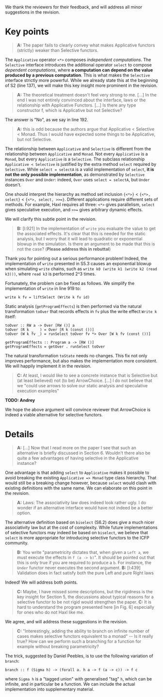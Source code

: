 We thank the reviewers for their feedback, and will address all minor suggestions in the revision.

# Key points

> **A:** The paper fails to clearly convey what makes Applicative functors (strictly) weaker than Selective functors.

The `Applicative` operator `<*>` composes *independent computations*. The `Selective` interface introduces the additional operator `select` to compose *dependent computations*, where **a computation can depend on the value produced by a previous computation**. This is what makes the `Selective` interface strictly more powerful. While we already state this at the beginning of S2 (line 137), we will make this key insight more prominent in the revision.

> **A:** The theoretical treatment doesn't feel very strong to me. [...] In the end I was not entirely convinced about the interface, laws or the relationship with Applicative Functors. [...] Is there any type constructor f, which is Applicative but not Selective?

The answer is "No", as we say in line 192.

> **A:** this is odd because the authors argue that Applicative < Selective < Monad. Thus I would have expected some things to be Applicative, but not Selective.

The relationship between `Applicative` and `Selective` is different from the relationship between `Applicative` and `Monad`. Not every `Applicative` is a `Monad`, but every `Applicative` is a `Selective`. The subclass relationship `Applicative < Selective` is justified by the extra method `select` required by `Selective`. While `select = selectA` is a valid implementation of `select`, **it is not the only possible implementation**, as demonstrated by `Selective` instances `Over` and `Under`: indeed, `Over` uses `select = selectA`, but `Under` doesn't.

One should interpret the hierarchy as method set inclusion `{<*>}` < `{<*>, select}` < `{<*>, select, >>=}`. Different applications require different sets of methods. For example, Haxl requires all three: `<*>` gives parallelism, `select` gives speculative execution, and `>>=` gives arbitrary dynamic effects.

We will clarify this subtle point in the revision.

> **B:** [l:921] In the implementation of `write` you evaluate the value to get the associated effects. It's clear that this is needed for the static analysis, but I worry that it will lead to quadratic or exponential blowup in the simulation. Is there an argument to be made that this is not the case? (**Please address this in rebuttal**)

Thank you for pointing out a serious performance problem! Indeed, the implementation of `write` presented in S5.3 causes an exponential blowup when simulating `write` chains, such as `write k0 (write k1 (write k2 (read k3)))`, where `read k3` is performed 2^3 times.

Fortunately, the problem can be fixed as follows. We simplify the implementation of `write` in line 919 to:

```
write k fv = liftSelect (Write k fv id)
```

Static analysis (`getProgramEffects`) is then performed via the natural transformation `toOver` that records effects in `fv` plus the write effect `Write k` itself:

```
toOver :: RW a -> Over [RW ()] a
toOver (R k _   ) = Over [R k (const ())]
toOver (W k fv _) = runSelect toOver fv *> Over [W k fv (const ())]

getProgramEffects :: Program a -> [RW ()]
getProgramEffects = getOver . runSelect toOver
```

The natural transformation `toState` needs no changes. This fix not only improves performance, but also makes the implementation more consistent. We will happily implement it in the revision.

> **C:** At least, I would like to see a concrete instance that is Selective but (at least believed) not (to be) ArrowChoice. [...] I do not believe that we "could use arrows to solve our static analysis and speculative execution examples"

**TODO: Andrey**

We hope the above argument will convince reviewer that ArrowChoice is indeed a viable alternative for selective functors.

# Details

> **A:** [...] Now that I read more on the paper I see that such an alternative is briefly discussed in Section 6. Wouldn't there also be quite a few advantages of having selective in the Applicative instance?

One advantage is that adding `select` to `Applicative` makes it possible to avoid breaking the existing `Applicative => Monad` type class hierarchy. That would still be a breaking change however, because `select` would clash with existing definitions with the same name. We can elaborate on this point in the revision.

> **A:** Laws: The associativity law does indeed look rather ugly. I do wonder if an alternative interface would have not indeed be a better option.

The alternative definition based on `biselect` (S6.2) does give a much nicer associativity law but at the cost of complexity. While future implementations of selective functors may indeed be based on `biselect`, we believe that `select` is more appropriate for introducing selective functors to the ICFP community.

> **B:** You write "parametricity dictates that, when given a `Left a`, we must execute the effects in `f (a -> b)`". It should be pointed out that this is only true if you are required to produce a `b`. For instance, the `Under` functor never executes the second argument.
> **B:** [l:439] Validation does in fact satisfy both the pure Left and pure Right laws

Indeed! We will address both points.

> **C:** Maybe, I have missed some descriptions, but the rigidness is the key insight for Section 5, the discussions about typical reasons for a selective functor to be not rigid would strengthen the paper.
> **C:** It is hard to understand the program presented here [in Fig. 6] especially for ones who do not Haxl like me.

We agree, and will address these suggestions in the revision.

> **C:** "Interestingly, adding the ability to branch on infinite number of cases makes selective functors equivalent to a monad" -- Is it really true? How can we perform such a branching for a function for example without breaking parametricity?

The trick, suggested by Daniel Peebles, is to use the following variation of `branch`:

```
branch :: f (Sigma h) -> (forall a. h a -> f (a -> c)) -> f c
```

where `Sigma h` is a "tagged union" with generalised "tag" `h`, which can be infinite, and in particular be a function. We can include the actual implementation into supplementary material.
